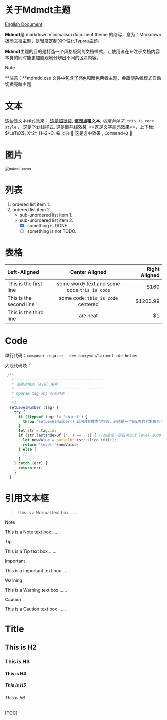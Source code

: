 # 关于Mdmdt主题

[English Document](www.dafdf)

**Mdmdt**是 markdown minimalism document theme 的缩写，意为：Markdown极简文档主题，是轻度定制的个性化Typora主题。

**Mdmdt**主题的目的是打造一个风格极简的文档样式，让使用者在专注于文档内容本身的同时能更加直观地分辨出不同的区块内容。

> [!NOte]
>
> **注意：**mdmdd.css 文件中包含了亮色和暗色两者主题，会跟随系统模式自动切换亮暗主题

# 文本

这些是文本样式效果： [这是超链接](typora.io), **这是加粗文本**, *这是斜体字*,  `this is code style` ， <u>这是下划线样式</u>,  ~~这是删除线效果~~,   ==这是文字高亮效果==，上下标: $\LaTeX$, X^2^, H~2~O,  😀 🇨🇳 🐲 <span style='background:var(--color-2-0-c)'> 这是选中效果 </span>, <kbd>Command+Q</kbd> 🐳

[链接引用]: www.xxx-xx.xxx

[^注脚]: 这是注脚效果

# 图片

<img src="/Users/cayxc/Desktop/未命名文件夹/mdmdt-cover.jpg" alt="mdmdt-cover" style="zoom:80%;" />

# 列表

1. ordered list item 1.
2. ordered list item 2.
   + sub-unordered list item 1.
   + sub-unordered list item 2.
     + [x] something is DONE.
     + [ ] something is not TODO.

# 表格

| Left-Aligned            |                Center Aligned                | Right Aligned |
| :---------------------- | :------------------------------------------: | ------------: |
| This is the first line  | some wordy text and some code `this is code` |          $160 |
| This is the second line |     some code: `this is code` centered      |      $1200.99 |
| This is the third line  |                   are neat                   |            $1 |

# Code

单行代码：`composer require --dev barryvdh/laravel-ide-helper`

大段代码块：
```javascript
 /**
   * ----------------------------------------
   * 设置递增的 level 编号
   * ----------------------------------------
   * @param tag obj 标签对象
   *
   */
  setLevelNumber (tag) {
    try {
      if ((typeof tag) != 'object') {
        throw 'setLevelNumber() 调用时参数类型错误，必须是一个h标签的对象集合！';
      }
      let str = tag.id;
      if (str.lastIndexOf ('.') == - 1) { //如果是一级目录形式 level-1000
        let newValue = parseInt (str.slice (6))+1;
        return 'level-'+newValue;
      } else {
        // ...
      }
    } catch (err) {
      return err;
    }
  }
```

# 引用文本框
> This is a Normal text box ......

> [!NOTE]
>
> This is a Note text box ......

> [!TIP]
>
> This is a Tip text box ......

> [!IMPORTANT]
>
> This is a Important text box ......

> [!WARNING]
>
> This is a Warning text box ......

> [!CAUTION]
>
> This is a Caution text box ......

# Title

## This is H2

### This is H3

#### This is H4

##### This is H5

###### This is h6

[TOC]	


